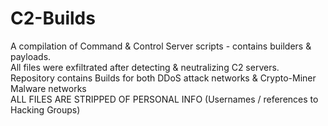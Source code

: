 # C2-Builds
A compilation of Command &amp; Control Server scripts - contains builders &amp; payloads. <br />
All files were exfiltrated after detecting & neutralizing C2 servers. <br />
Repository contains Builds for both DDoS attack networks & Crypto-Miner Malware networks <br />
ALL FILES ARE STRIPPED OF PERSONAL INFO (Usernames / references to Hacking Groups)
